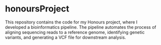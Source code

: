 # honoursProject
This repository contains the code for my Honours project, where I developed a bioinformatics pipeline. The pipeline automates the process of aligning sequencing reads to a reference genome, identifying genetic variants, and generating a VCF file for downstream analysis.
